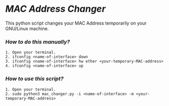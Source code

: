 # _MAC Address Changer_

This python script changes your MAC Address temporarily on your GNU/Linux machine.

### _How to do this manually?_
```
1. Open your terminal.
2. ifconfig <name-of-interface> down
3. ifconfig <name-of-interface> hw ether <your-temporary-MAC-address>
4. ifconfig <name-of-interface> up
```


### _How to use this script?_
```
1. Open your terminal.
2. sudo python3 mac_changer.py -i <name-of-interface> -m <your-temporary-MAC-address>
```
